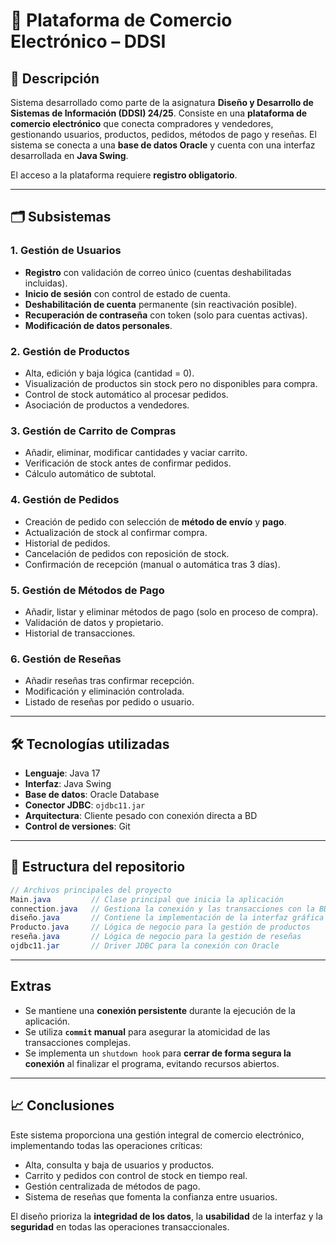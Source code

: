 # 🛒 Plataforma de Comercio Electrónico – DDSI

## 📌 Descripción
Sistema desarrollado como parte de la asignatura **Diseño y Desarrollo de Sistemas de Información (DDSI) 24/25**.
Consiste en una **plataforma de comercio electrónico** que conecta compradores y vendedores, gestionando usuarios, productos, pedidos, métodos de pago y reseñas.
El sistema se conecta a una **base de datos Oracle** y cuenta con una interfaz desarrollada en **Java Swing**.

El acceso a la plataforma requiere **registro obligatorio**.

---

## 🗂️ Subsistemas

### 1. Gestión de Usuarios
- **Registro** con validación de correo único (cuentas deshabilitadas incluidas).
- **Inicio de sesión** con control de estado de cuenta.
- **Deshabilitación de cuenta** permanente (sin reactivación posible).
- **Recuperación de contraseña** con token (solo para cuentas activas).
- **Modificación de datos personales**.

### 2. Gestión de Productos
- Alta, edición y baja lógica (cantidad = 0).
- Visualización de productos sin stock pero no disponibles para compra.
- Control de stock automático al procesar pedidos.
- Asociación de productos a vendedores.

### 3. Gestión de Carrito de Compras
- Añadir, eliminar, modificar cantidades y vaciar carrito.
- Verificación de stock antes de confirmar pedidos.
- Cálculo automático de subtotal.

### 4. Gestión de Pedidos
- Creación de pedido con selección de **método de envío** y **pago**.
- Actualización de stock al confirmar compra.
- Historial de pedidos.
- Cancelación de pedidos con reposición de stock.
- Confirmación de recepción (manual o automática tras 3 días).

### 5. Gestión de Métodos de Pago
- Añadir, listar y eliminar métodos de pago (solo en proceso de compra).
- Validación de datos y propietario.
- Historial de transacciones.

### 6. Gestión de Reseñas
- Añadir reseñas tras confirmar recepción.
- Modificación y eliminación controlada.
- Listado de reseñas por pedido o usuario.

---

## 🛠️ Tecnologías utilizadas
- **Lenguaje**: Java 17
- **Interfaz**: Java Swing
- **Base de datos**: Oracle Database
- **Conector JDBC**: `ojdbc11.jar`
- **Arquitectura**: Cliente pesado con conexión directa a BD
- **Control de versiones**: Git

---

## 📂 Estructura del repositorio
```java
// Archivos principales del proyecto
Main.java         // Clase principal que inicia la aplicación
connection.java   // Gestiona la conexión y las transacciones con la BD Oracle
diseño.java       // Contiene la implementación de la interfaz gráfica con Java Swing
Producto.java     // Lógica de negocio para la gestión de productos
reseña.java       // Lógica de negocio para la gestión de reseñas
ojdbc11.jar       // Driver JDBC para la conexión con Oracle

```

---

## Extras
- Se mantiene una **conexión persistente** durante la ejecución de la aplicación.
- Se utiliza **`commit` manual** para asegurar la atomicidad de las transacciones complejas.
- Se implementa un `shutdown hook` para **cerrar de forma segura la conexión** al finalizar el programa, evitando recursos abiertos.

---

## 📈 Conclusiones
Este sistema proporciona una gestión integral de comercio electrónico, implementando todas las operaciones críticas:
- Alta, consulta y baja de usuarios y productos.
- Carrito y pedidos con control de stock en tiempo real.
- Gestión centralizada de métodos de pago.
- Sistema de reseñas que fomenta la confianza entre usuarios.

El diseño prioriza la **integridad de los datos**, la **usabilidad** de la interfaz y la **seguridad** en todas las operaciones transaccionales.
